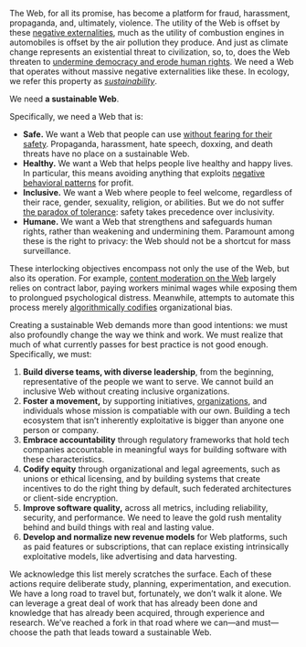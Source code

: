 The Web, for all its promise, has become a platform for fraud, harassment, propaganda, and, ultimately, violence. The utility of the Web is offset by these [negative externalities][ne], much as the utility of combustion engines in automobiles is offset by the air pollution they produce. And just as climate change represents an existential threat to civilization, so, to, does the Web threaten to [undermine democracy and erode human rights][rd]. We need a Web that operates without massive negative externalities like these. In ecology, we refer this property as [_sustainability_][su].

We need **a sustainable Web**.

Specifically, we need a Web that is:

- **Safe.** We want a Web that people can use [without fearing for their safety][sl]. Propaganda, harassment, hate speech, doxxing, and death threats have no place on a sustainable Web.
- **Healthy.** We want a Web that helps people live healthy and happy lives. In particular, this means avoiding anything that exploits [negative behavioral patterns][na] for profit.
- **Inclusive.** We want a Web where people to feel welcome, regardless of their race, gender, sexuality, religion, or abilities. But we do not suffer [the paradox of tolerance][pa]: safety takes precedence over inclusivity.
- **Humane.** We want a Web that strengthens and safeguards human rights, rather than weakening and undermining them. Paramount among these is the right to privacy: the Web should not be a shortcut for mass surveillance.

These interlocking objectives encompass not only the use of the Web, but also its operation. For example, [content moderation on the Web][cm] largely relies on contract labor, paying workers minimal wages while exposing them to prolongued psychological distress. Meanwhile, attempts to automate this process merely [algorithmically codifies][al] organizational bias.

Creating a sustainable Web demands more than good intentions: we must also profoundly change the way we think and work. We must realize that much of what currently passes for best practice is not good enough. Specifically, we must:

1. **Build diverse teams, with diverse leadership**, from the beginning, representative of the people we want to serve. We cannot build an inclusive Web without creating inclusive organizations.
2. **Foster a movement,** by supporting initiatives, [organizations][bt], and individuals whose mission is compatiable with our own. Building a tech ecosystem that isn’t inherently exploitative is bigger than anyone one person or company.
3. **Embrace accountability** through regulatory frameworks that hold tech companies accountable in meaningful ways for building software with these characteristics.
4. **Codify equity** through organizational and legal agreements, such as unions or ethical licensing, and by building systems that create incentives to do the right thing by default, such federated architectures or client-side encryption.
5. **Improve software quality,** across all metrics, including reliability, security, and performance. We need to leave the gold rush mentality behind and build things with real and lasting value.
6. **Develop and normalize new revenue models** for Web platforms, such as paid features or subscriptions, that can replace existing intrinsically exploitative models, like advertising and data harvesting.

We acknowledge this list merely scratches the surface. Each of these actions require deliberate study, planning, experimentation, and execution. We have a long road to travel but, fortunately, we don’t walk it alone. We can leverage a great deal of work that has already been done and knowledge that has already been acquired, through experience and research. We’ve reached a fork in that road where we can—and must—choose the path that leads toward a sustainable Web.

[su]: https://en.wikipedia.org/wiki/Sustainability	"Sustainability"
[ne]: https://en.wikipedia.org/wiki/Externality#Negative	"Negative Externality"

[rd]: https://yalereview.yale.edu/computational-propaganda  "Computational Propaganda"
[sl]: https://slate.com/technology/2019/04/black-feminists-alt-right-twitter-gamergate.html  "The Black Feminists Who Saw the Alt-Right Threat Coming"
[na]: https://www.ted.com/talks/lisa_nakamura_the_internet_is_a_trash_fire_here_s_how_to_fix_it "The internet is a trash fire. Here's how to fix it."

[pa]: https://en.wikipedia.org/wiki/Paradox_of_tolerance	"Paradox of tolerance"

[cm]: https://www.newyorker.com/news/q-and-a/the-underworld-of-online-content-moderation	"The Underworld of Online Content Moderation"

[al]: https://www.vox.com/2018/4/3/17168256/google-racism-algorithms-technology "How search engines are making us more racist"
[bt]: https://www.buildtechwetrust.com/	"Build Tech We Trust"

